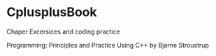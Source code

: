 # CplusplusBook

Chaper Excersices and coding practice

Programming: Principles and Practice Using C++ by Bjarne Stroustrup
